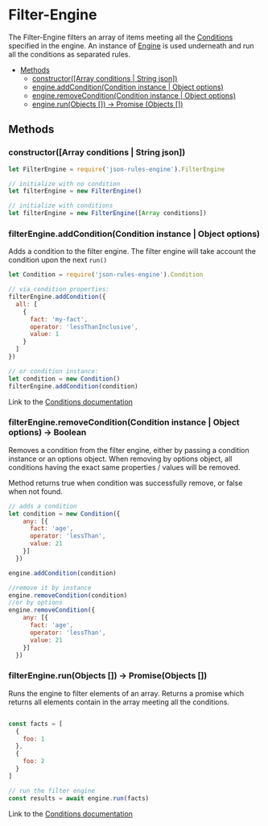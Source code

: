# Filter-Engine

The Filter-Engine filters an array of items meeting all the [Conditions](./rules.md#conditions) specified in the engine.
An instance of [Engine](./engine.md) is used underneath and run all the conditions as separated rules.

* [Methods](#methods)
    * [constructor([Array conditions | String json])](#constructorarray-conditions--string-json)
    * [engine.addCondition(Condition instance | Object options)](#filterengineaddconditioncondition-instance--object-options)
    * [engine.removeCondition(Condition instance | Object options)](#filterengineremoveconditioncondition-instance--object-options---boolean)
    * [engine.run(Objects []) -&gt; Promise (Objects [])](#filterenginerunobjects----promiseobjects-)

## Methods

### constructor([Array conditions | String json])

```js
let FilterEngine = require('json-rules-engine').FilterEngine

// initialize with no condition
let filterEngine = new FilterEngine()

// initialize with conditions
let filterEngine = new FilterEngine([Array conditions])
```

### filterEngine.addCondition(Condition instance | Object options)

Adds a condition to the filter engine. The filter engine will take account the condition upon the next ```run()```
```js
let Condition = require('json-rules-engine').Condition

// via condition properties:
filterEngine.addCondition({
  all: [
    {
      fact: 'my-fact',
      operator: 'lessThanInclusive',
      value: 1
    }
  ]
})

// or condition instance:
let condition = new Condition()
filterEngine.addCondition(condition)
```
Link to the [Conditions documentation](./rules.md#conditions)


### filterEngine.removeCondition(Condition instance | Object options) -> Boolean

Removes a condition from the filter engine, either by passing a condition instance or an options object. When removing by options object, all conditions having the exact same properties / values will be removed.

Method returns true when condition was successfully remove, or false when not found.

```javascript
// adds a condition
let condition = new Condition({
    any: [{
      fact: 'age',
      operator: 'lessThan',
      value: 21
    }]
  })

engine.addCondition(condition)

//remove it by instance
engine.removeCondition(condition)
//or by options
engine.removeCondition({
    any: [{
      fact: 'age',
      operator: 'lessThan',
      value: 21
    }]
  })
```

### filterEngine.run(Objects []) -> Promise(Objects [])

Runs the engine to filter elements of an array. Returns a promise which returns all elements contain in the array meeting all the conditions.

```js

const facts = [
  {
    foo: 1
  },
  {
    foo: 2
  }  
]

// run the filter engine
const results = await engine.run(facts)
```
Link to the [Conditions documentation](./rules.md#conditions)